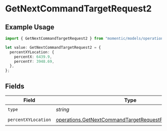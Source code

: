 # GetNextCommandTargetRequest2

## Example Usage

```typescript
import { GetNextCommandTargetRequest2 } from "momentic/models/operations";

let value: GetNextCommandTargetRequest2 = {
  percentXYLocation: {
    percentX: 6439.9,
    percentY: 3948.69,
  },
};
```

## Fields

| Field                                                                                                                              | Type                                                                                                                               | Required                                                                                                                           | Description                                                                                                                        |
| ---------------------------------------------------------------------------------------------------------------------------------- | ---------------------------------------------------------------------------------------------------------------------------------- | ---------------------------------------------------------------------------------------------------------------------------------- | ---------------------------------------------------------------------------------------------------------------------------------- |
| `type`                                                                                                                             | *string*                                                                                                                           | :heavy_check_mark:                                                                                                                 | N/A                                                                                                                                |
| `percentXYLocation`                                                                                                                | [operations.GetNextCommandTargetRequestPercentXYLocation](../../models/operations/getnextcommandtargetrequestpercentxylocation.md) | :heavy_check_mark:                                                                                                                 | N/A                                                                                                                                |